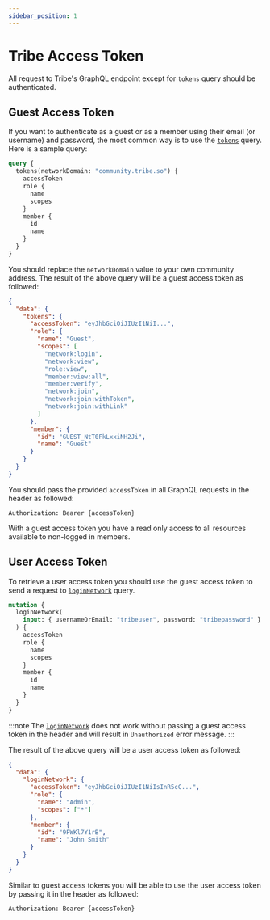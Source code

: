 ```yaml
---
sidebar_position: 1
---
```


# Tribe Access Token

All request to Tribe's GraphQL endpoint except for `tokens` query should be authenticated.

## Guest Access Token

If you want to authenticate as a guest or as a member using their email (or username) and password, the most common way is to use the [`tokens`](/graphql/queries/tokens) query. Here is a sample query:

```graphql
query {
  tokens(networkDomain: "community.tribe.so") {
    accessToken
    role {
      name
      scopes
    }
    member {
      id
      name
    }
  }
}
```

You should replace the `networkDomain` value to your own community address. The result of the above query will be a guest access token as followed:

```json
{
  "data": {
    "tokens": {
      "accessToken": "eyJhbGciOiJIUzI1NiI...",
      "role": {
        "name": "Guest",
        "scopes": [
          "network:login",
          "network:view",
          "role:view",
          "member:view:all",
          "member:verify",
          "network:join",
          "network:join:withToken",
          "network:join:withLink"
        ]
      },
      "member": {
        "id": "GUEST_NtT0FkLxxiNH2Ji",
        "name": "Guest"
      }
    }
  }
}
```

You should pass the provided `accessToken` in all GraphQL requests in the header as followed:

```
Authorization: Bearer {accessToken}
```

With a guest access token you have a read only access to all resources available to non-logged in members.

## User Access Token

To retrieve a user access token you should use the guest access token to send a request to [`loginNetwork`](/graphql/mutations/login-network) query.

```graphql
mutation {
  loginNetwork(
    input: { usernameOrEmail: "tribeuser", password: "tribepassword" }
  ) {
    accessToken
    role {
      name
      scopes
    }
    member {
      id
      name
    }
  }
}
```

:::note
The [`loginNetwork`](/graphql/mutations/login-network) does not work without passing a guest access token in the header and will result in `Unauthorized` error message.
:::

The result of the above query will be a user access token as followed:

```json
{
  "data": {
    "loginNetwork": {
      "accessToken": "eyJhbGciOiJIUzI1NiIsInR5cC...",
      "role": {
        "name": "Admin",
        "scopes": ["*"]
      },
      "member": {
        "id": "9FWKl7Y1rB",
        "name": "John Smith"
      }
    }
  }
}
```

Similar to guest access tokens you will be able to use the user access token by passing it in the header as followed:

```
Authorization: Bearer {accessToken}
```
